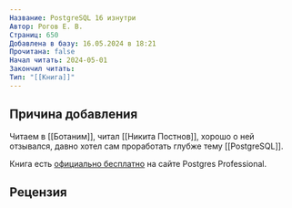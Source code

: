 ```yaml
---
Название: PostgreSQL 16 изнутри
Автор: Рогов Е. В.
Страниц: 650
Добавлена в базу: 16.05.2024 в 18:21
Прочитана: false
Начал читать: 2024-05-01
Закончил читать: 
Тип: "[[Книга]]"
---
```

## Причина добавления

Читаем в [[Ботаним]], читал [[Никита Постнов]], хорошо о ней отзывался, давно хотел сам проработать глубже тему [[PostgreSQL]].

Книга есть [официально бесплатно](https://postgrespro.ru/education/books/internals) на сайте Postgres Professional.

## Рецензия
